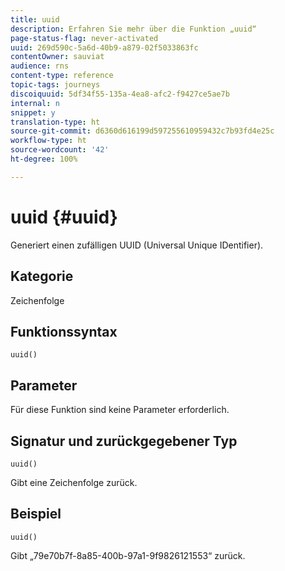 ```yaml
---
title: uuid
description: Erfahren Sie mehr über die Funktion „uuid“
page-status-flag: never-activated
uuid: 269d590c-5a6d-40b9-a879-02f5033863fc
contentOwner: sauviat
audience: rns
content-type: reference
topic-tags: journeys
discoiquuid: 5df34f55-135a-4ea8-afc2-f9427ce5ae7b
internal: n
snippet: y
translation-type: ht
source-git-commit: d6360d616199d597255610959432c7b93fd4e25c
workflow-type: ht
source-wordcount: '42'
ht-degree: 100%

---
```



# uuid {#uuid}

Generiert einen zufälligen UUID (Universal Unique IDentifier).

## Kategorie

Zeichenfolge

## Funktionssyntax

`uuid()`

## Parameter

Für diese Funktion sind keine Parameter erforderlich.

## Signatur und zurückgegebener Typ

`uuid()`

Gibt eine Zeichenfolge zurück.

## Beispiel

`uuid()`

Gibt „79e70b7f-8a85-400b-97a1-9f9826121553“ zurück.
